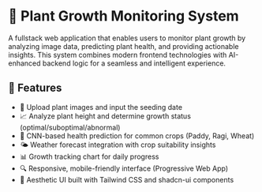 # 🌿 Plant Growth Monitoring System

A fullstack web application that enables users to monitor plant growth by analyzing image data, predicting plant health, and providing actionable insights. This system combines modern frontend technologies with AI-enhanced backend logic for a seamless and intelligent experience.

## 🚀 Features

- 🌱 Upload plant images and input the seeding date
- 📈 Analyze plant height and determine growth status (optimal/suboptimal/abnormal)
- 🧠 CNN-based health prediction for common crops (Paddy, Ragi, Wheat)
- 🌤️ Weather forecast integration with crop suitability insights
- 📊 Growth tracking chart for daily progress
- 🔍 Responsive, mobile-friendly interface (Progressive Web App)
- 🎨 Aesthetic UI built with Tailwind CSS and shadcn-ui components







